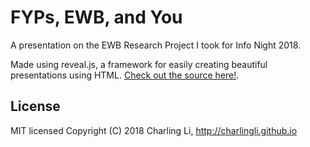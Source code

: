 # FYPs, EWB, and You

A presentation on the EWB Research Project I took for Info Night 2018.

Made using reveal.js, a framework for easily creating beautiful presentations using HTML. [Check out the source here!](https://github.com/hakimel/reveal.js).

## License
MIT licensed
Copyright (C) 2018 Charling Li, http://charlingli.github.io
